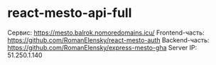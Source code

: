 # react-mesto-api-full
Сервис: https://mesto.balrok.nomoredomains.icu/
Frontend-часть: https://github.com/RomanElensky/react-mesto-auth
Backend-часть: https://github.com/RomanElensky/express-mesto-gha
Server IP: 51.250.1.140
